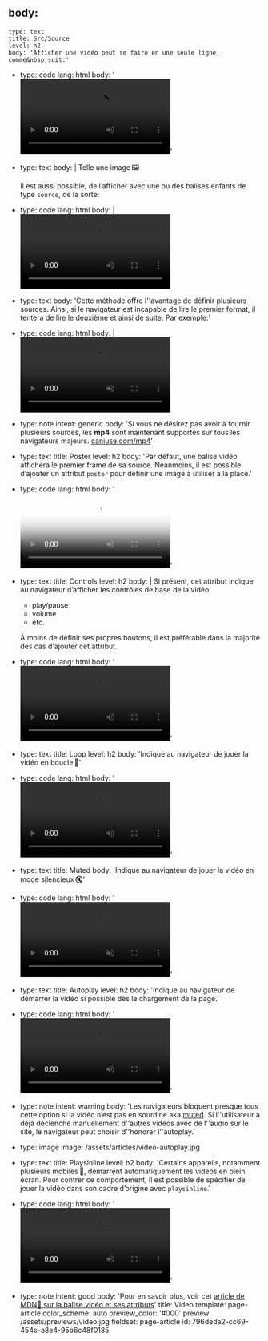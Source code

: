 body:
  -
    type: text
    title: Src/Source
    level: h2
    body: 'Afficher une vidéo peut se faire en une seule ligne, comme&nbsp;suit:'
  -
    type: code
    lang: html
    body: '<video src="video.mp4"></video>'
  -
    type: text
    body: |
      Telle une image&thinsp;🖼️
       
      Il est aussi possible, de l’afficher avec une ou des balises enfants de type `source`, de la&nbsp;sorte:
  -
    type: code
    lang: html
    body: |
      <video>
        <source src=”video.mp4”>
      </video>
  -
    type: text
    body: 'Cette méthode offre l''avantage de définir plusieurs sources. Ainsi, si le navigateur est incapable de lire le premier format, il tentera de lire le deuxième et ainsi de suite. Par&nbsp;exemple:'
  -
    type: code
    lang: html
    body: |
      <video>
        <source src=”video.mp4”>
        <source src=”video.webm”>
      </video>
  -
    type: note
    intent: generic
    body: 'Si vous ne désirez pas avoir à fournir plusieurs sources, les **mp4** sont maintenant supportés sur tous les navigateurs majeurs. [caniuse.com/mp4](https://caniuse.com/mp4)'
  -
    type: text
    title: Poster
    level: h2
    body: 'Par défaut, une balise vidéo affichera le premier frame de sa source. Néanmoins, il est possible d’ajouter un attribut `poster` pour définir une image à utiliser à la&nbsp;place.'
  -
    type: code
    lang: html
    body: '<video src="video.mp4" poster=”image.jpg”></video>'
  -
    type: text
    title: Controls
    level: h2
    body: |
      Si présent, cet attribut indique au navigateur d’afficher les contrôles de base de la vidéo. 
      
      - play/pause
      - volume
      - etc.
      
      À moins de définir ses propres boutons, il est préférable dans la majorité des cas d'ajouter cet attribut.
  -
    type: code
    lang: html
    body: '<video src="video.mp4" controls></video>'
  -
    type: text
    title: Loop
    level: h2
    body: 'Indique au navigateur de jouer la vidéo en boucle&thinsp;🔁'
  -
    type: code
    lang: html
    body: '<video src="video.mp4" loop></video>'
  -
    type: text
    title: Muted
    body: 'Indique au navigateur de jouer la vidéo en mode silencieux&thinsp;🔇'
  -
    type: code
    lang: html
    body: '<video src="video.mp4" muted></video>'
  -
    type: text
    title: Autoplay
    level: h2
    body: 'Indique au navigateur de démarrer la vidéo si possible dès le chargement de la&nbsp;page.'
  -
    type: code
    lang: html
    body: '<video src="video.mp4" autoplay></video>'
  -
    type: note
    intent: warning
    body: 'Les navigateurs bloquent presque tous cette option si la vidéo n’est pas en sourdine aka&nbsp;[muted](#muted). Si l''utilisateur a déjà déclenché manuellement d''autres vidéos avec de l''audio sur le site, le navigateur peut choisir d''honorer&nbsp;l''autoplay.'
  -
    type: image
    image: /assets/articles/video-autoplay.jpg
  -
    type: text
    title: Playsinline
    level: h2
    body: 'Certains appareils, notamment plusieurs mobiles&thinsp;📱, démarrent automatiquement les vidéos en plein écran. Pour contrer ce comportement, il est possible de spécifier de jouer la vidéo dans son cadre d’origine avec&nbsp;`playsinline`.'
  -
    type: code
    lang: html
    body: '<video src="video.mp4" playsinline></video>'
  -
    type: note
    intent: good
    body: 'Pour en savoir plus, voir cet [article de MDN🦖 sur la balise vidéo et ses&nbsp;attributs](https://developer.mozilla.org/fr/docs/Web/HTML/Element/video)'
title: Video
template: page-article
color_scheme: auto
preview_color: '#000'
preview: /assets/previews/video.jpg
fieldset: page-article
id: 796deda2-cc69-454c-a8e4-95b6c48f0185
